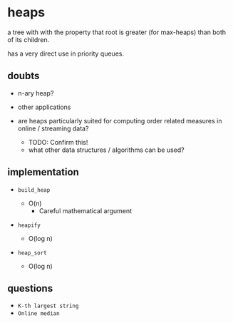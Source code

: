 
# heaps

a tree with with the property that root is greater (for max-heaps) than both of its children.

has a very direct use in priority queues.

## doubts

* n-ary heap?

* other applications

* are heaps particularly suited for computing order related measures in online / streaming data?
    - TODO: Confirm this!
    - what other data structures / algorithms can be used?

## implementation

- `build_heap`
    + O(n)
        * Careful mathematical argument

- `heapify`
    + O(log n)

- `heap_sort`
    + O(log n)

## questions

* `K-th largest string`
* `Online median`

